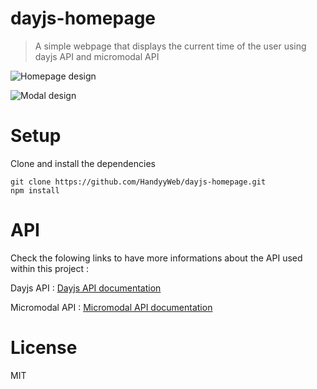 # dayjs-homepage

> A simple webpage that displays the current time of the user using dayjs API and micromodal API

![Homepage design](<assets/Capture d'écran 2023-09-28 140132.png>)

![Modal design](<assets/Capture d'écran 2023-09-28 140203.png>)

# Setup

Clone and install the dependencies

```
git clone https://github.com/HandyyWeb/dayjs-homepage.git
npm install
```

# API

Check the folowing links to have more informations about the API used within this project :

Dayjs API : [Dayjs API documentation](https://day.js.org/docs/en/installation/installation)

Micromodal API : [Micromodal API documentation](https://micromodal.vercel.app/)

# License

MIT
